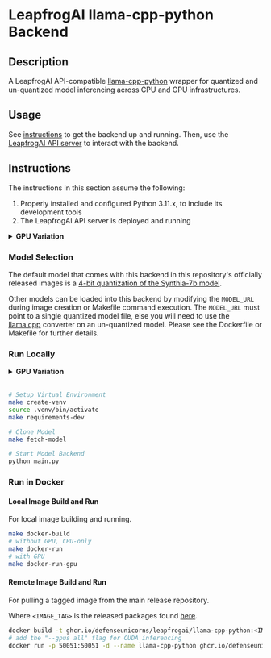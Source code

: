# LeapfrogAI llama-cpp-python Backend

## Description

A LeapfrogAI API-compatible [llama-cpp-python](https://github.com/abetlen/llama-cpp-python) wrapper for quantized and un-quantized model inferencing across CPU and GPU infrastructures.

## Usage

See [instructions](#instructions) to get the backend up and running. Then, use the [LeapfrogAI API server](https://github.com/defenseunicorns/leapfrogai-api) to interact with the backend.

## Instructions

The instructions in this section assume the following:

1. Properly installed and configured Python 3.11.x, to include its development tools
2. The LeapfrogAI API server is deployed and running

<details>
<summary><b>GPU Variation</b></summary>
<br/>
The following are additional assumptions for GPU inferencing:

3. You have properly installed one or more NVIDIA GPUs and GPU drivers
4. You have properly installed and configured the [cuda-toolkit](https://developer.nvidia.com/cuda-toolkit) and [nvidia-container-toolkit](https://docs.nvidia.com/datacenter/cloud-native/container-toolkit/latest/index.html)
</details>

### Model Selection

The default model that comes with this backend in this repository's officially released images is a [4-bit quantization of the Synthia-7b model](https://huggingface.co/TheBloke/SynthIA-7B-v2.0-GGUF).

Other models can be loaded into this backend by modifying the `MODEL_URL` during image creation or Makefile command execution. The `MODEL_URL` must point to a single quantized model file, else you will need to use the [llama.cpp](https://github.com/ggerganov/llama.cpp) converter on an un-quantized model. Please see the Dockerfile or Makefile for further details.

### Run Locally

<details>
<summary><b>GPU Variation</b></summary>
<br/>
The following additional variables must be exported for local GPU inferencing:

```bash
# enable GPU switch
export GPU_ENABLED=true
```

</details>
<br/>

```bash
# Setup Virtual Environment
make create-venv
source .venv/bin/activate
make requirements-dev

# Clone Model
make fetch-model

# Start Model Backend
python main.py
```



### Run in Docker

#### Local Image Build and Run

For local image building and running.

```bash
make docker-build
# without GPU, CPU-only
make docker-run
# with GPU
make docker-run-gpu
```

#### Remote Image Build and Run

For pulling a tagged image from the main release repository.

Where `<IMAGE_TAG>` is the released packages found [here](https://github.com/orgs/defenseunicorns/packages/container/package/leapfrogai%2Fllama-cpp-python).

```bash
docker build -t ghcr.io/defenseunicorns/leapfrogai/llama-cpp-python:<IMAGE_TAG> .
# add the "--gpus all" flag for CUDA inferencing
docker run -p 50051:50051 -d --name llama-cpp-python ghcr.io/defenseunicorns/leapfrogai/llama-cpp-python:<IMAGE_TAG>
```

